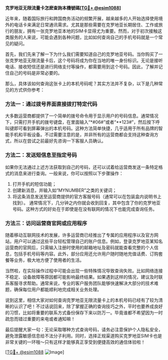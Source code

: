 **克罗地亚无限流量卡怎麽查詢本機號碼[[TG💪+ @esim1088](https://t.me/s/esim1088)]**

近年来，随着国际旅行和跨国商务活动的频繁开展，越来越多的人开始选择使用境外的电话卡来满足日常通讯需求。尤其是那些需要在克罗地亚长期居住、工作或旅行的朋友，拥有一张克罗地亚本地的SIM卡显得尤为重要。然而，对于初次接触这类服务的人来说，可能会遇到各种问题，比如如何查询自己的手机号码就是一个常见的疑问。

首先，我们先来了解一下为什么我们需要知道自己的克罗地亚号码。当你购买了一张克罗地亚无限流量卡后，这个号码将成为你在当地的唯一身份标识。无论是接听电话、接收短信还是进行网络支付等操作，都需要用到这个号码。因此，了解并记住自己的号码是非常必要的。

那么，具体该如何查询这张卡上的本机号码呢？其实方法并不复杂，以下是几种常见的方式供你参考：

### 方法一：通过拨号界面直接拨打特定代码
大多数运营商都提供了一个简单的拨号命令用于显示用户的号码信息。通常情况下，只需打开手机的拨号键盘，在里面输入“*#06#”或者“**123#”，然后按下呼叫键即可看到屏幕弹出的本机号码。这种方法简单快捷，几乎适用于所有品牌的智能手机和平板设备。不过需要注意的是，并非所有的运营商都会支持这种查询方式，所以在尝试之前最好先咨询一下客服人员确认。

### 方法二：发送短信息至指定号码
如果你无法通过上述方法获取到自己的号码，还可以试着给运营商发送一条特定格式的消息来进行查询。一般来说，你可以按照以下步骤操作：
1. 打开手机的短信功能；
2. 创建新消息，并输入如“MYNUMBER”之类的关键词；
3. 将这条消息发送至运营商提供的官方客服号码（通常可以在包装盒内说明书上找到）。
通常情况下，几分钟之内你就会收到回复，其中包含了你的克罗地亚号码。这种方式的好处在于即使是在没有联网的情况下也能完成查询任务。

### 方法三：访问运营商官网或应用程序
随着移动互联网技术的发展，许多运营商已经推出了专属的应用程序以及官方网站，用户可以通过这些平台轻松管理自己的账户信息。例如，登录克罗地亚某知名运营商的官网后，只需输入注册时使用的邮箱地址及密码就能查看完整的个人信息，包括手机号码等内容。此外，部分应用还允许用户随时随地充值话费、订购套餐等业务，极大地方便了使用者的生活。

当然啦，在实际操作过程中可能会出现一些特殊情况导致查询失败。比如网络连接不稳定、设备故障等原因都可能影响最终结果。如果遇到这样的情况，建议及时联系客服寻求帮助。通常来说，专业的客户服务团队能够快速解决大部分的技术难题，确保每位用户都能顺利地完成相关业务处理。

说到这里，相信大家对如何查询克罗地亚无限流量卡上的本机号码已经有了较为清晰的认识了吧！不过话说回来，除了掌握正确的查询技巧之外，平时也要养成良好的习惯，比如将重要的联系方式备份保存下来以防万一。毕竟谁都不希望因为一时疏忽而错过重要的来电或者通知嘛！

最后提醒大家一句：无论采取哪种方式查询号码，请务必注意保护个人隐私安全，避免泄露敏感信息给不法分子利用。同时，选择正规渠道购买克罗地亚SIM卡也是非常关键的一环哦～只有这样才能够真正享受到便捷高效的通信体验啦！

[[TG💪+ @esim1088](https://t.me/s/esim1088) ![Image](https://i.postimg.cc/4NQfJmqS/Snipaste-2025-05-13-00-14-12.png)]